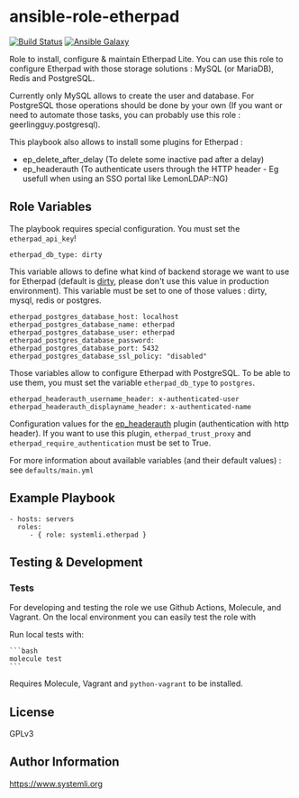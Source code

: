 # ansible-role-etherpad

[![Build Status](https://github.com/systemli/ansible-role-etherpad/workflows/Integration/badge.svg?branch=main)](https://github.com/systemli/ansible-role-etherpad/actions?query=workflow%3AIntegration)
[![Ansible Galaxy](http://img.shields.io/badge/ansible--galaxy-etherpad-blue.svg)](https://galaxy.ansible.com/systemli/etherpad/)

Role to install, configure & maintain Etherpad Lite. You can use this role to configure Etherpad with those storage solutions : MySQL (or MariaDB), Redis and PostgreSQL.

Currently only MySQL allows to create the user and database. For PostgreSQL those operations should be done by your own (If you want or need to automate those tasks, you can probably use this role : geerlingguy.postgresql).

This playbook also allows to install some plugins for Etherpad :

- ep_delete_after_delay (To delete some inactive pad after a delay)
- ep_headerauth (To authenticate users through the HTTP header - Eg usefull when using an SSO portal like LemonLDAP::NG)

## Role Variables

The playbook requires special configuration. You must set the `etherpad_api_key`!

    etherpad_db_type: dirty
This variable allows to define what kind of backend storage we want to use for Etherpad (default is [dirty](https://github.com/felixge/node-dirty), please don't use this value in production environment). This variable must be set to one of those values : dirty, mysql, redis or postgres.

    etherpad_postgres_database_host: localhost
    etherpad_postgres_database_name: etherpad
    etherpad_postgres_database_user: etherpad
    etherpad_postgres_database_password:
    etherpad_postgres_database_port: 5432
    etherpad_postgres_database_ssl_policy: "disabled"
Those variables allow to configure Etherpad with PostgreSQL. To be able to use them, you must set the variable `etherpad_db_type` to `postgres`.

    etherpad_headerauth_username_header: x-authenticated-user
    etherpad_headerauth_displayname_header: x-authenticated-name
Configuration values for the [ep_headerauth](https://www.npmjs.com/package/ep_headerauth) plugin (authentication with http header). If you want to use this plugin, `etherpad_trust_proxy` and `etherpad_require_authentication` must be set to True.

For more information about available variables (and their default values) : see `defaults/main.yml`

## Example Playbook

    - hosts: servers
      roles:
         - { role: systemli.etherpad }

## Testing & Development

### Tests

For developing and testing the role we use Github Actions, Molecule, and Vagrant. On the local environment you can easily test the role with

Run local tests with:

    ```bash
    molecule test
    ```

Requires Molecule, Vagrant and `python-vagrant` to be installed.

## License

GPLv3

## Author Information

<https://www.systemli.org>
